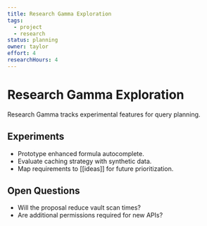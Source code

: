 ```yaml
---
title: Research Gamma Exploration
tags:
  - project
  - research
status: planning
owner: taylor
effort: 4
researchHours: 4
---
```


# Research Gamma Exploration

Research Gamma tracks experimental features for query planning.

## Experiments

- Prototype enhanced formula autocomplete.
- Evaluate caching strategy with synthetic data.
- Map requirements to [[ideas]] for future prioritization.

## Open Questions

- Will the proposal reduce vault scan times?
- Are additional permissions required for new APIs?
